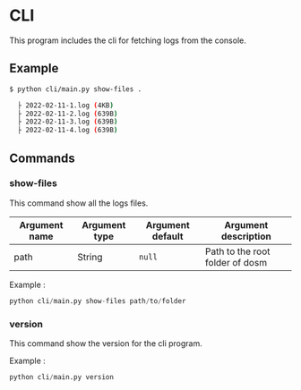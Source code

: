 # CLI

This program includes the cli for fetching logs from the console.

## Example

```bash
$ python cli/main.py show-files .

  ├ 2022-02-11-1.log (4KB)
  ├ 2022-02-11-2.log (639B)
  ├ 2022-02-11-3.log (639B)
  ├ 2022-02-11-4.log (639B)

```

## Commands

### show-files

This command show all the logs files.

| Argument name | Argument type |  Argument default |  Argument description |
|-|-|-|-|
| path | String | `null` | Path to the root folder of dosm |

Example :

```python
python cli/main.py show-files path/to/folder
```

### version

This command show the version for the cli program.

Example :

```python
python cli/main.py version
```
